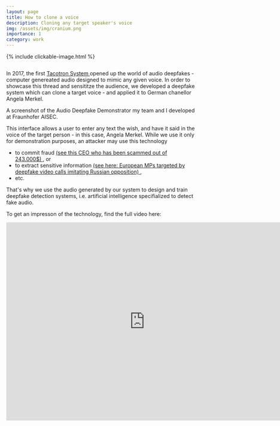 ```yaml
---
layout: page
title: How to clone a voice
description: Cloning any target speaker's voice
img: /assets/img/cranium.png
importance: 1
category: work
---
```


{% include clickable-image.html %}

<div id="image-cover-modal" class="image-cover-modal">
  <img id="image-cover-image" class="image-cover-modal-content">
  <div id="image-cover-caption"></div>
</div>

In 2017, the first <a href="https://arxiv.org/abs/1703.10135"> Tacotron System </a> opened up the world of audio deepfakes - computer genereated audio designed to mimic any given voice.
In order to showcase this thread and sensititze the audience, we developed a deepfake system which can clone a target voice - and applied it to German chanellor Angela Merkel.

<div class="row">
    <div class="col-sm mt-3 mt-md-0">
        <img class="img-fluid rounded z-depth-1" src="{{ '/assets/img/deepfake_merkel.png' | relative_url }}" alt="" title="example image"/>
    </div>
</div>
<div class="caption">
    A screenshot of the Audio Deepfake Demonstrator my team and I developed at Fraunhofer AISEC.
</div>

This interface allows a user to enter any text the wish, and have it said in the voice of the target person - in this case, Angela Merkel.
While we use it only for demonstration purposes, an attacker may use this technology
- to commit fraud <a href="https://www.forbes.com/sites/jessedamiani/2019/09/03/a-voice-deepfake-was-used-to-scam-a-ceo-out-of-243000/?sh=36ca45292241"> (see this CEO who has been scammed out of 243.000$) </a>, or 
- to extract sensitive information <a href="https://www.theguardian.com/world/2021/apr/22/european-mps-targeted-by-deepfake-video-calls-imitating-russian-opposition"> (see here: European MPs targeted by deepfake video calls imitating Russian opposition) </a>,
- etc.

That's why we use the audio generated by our system to design and train deepfake detection systems, i.e. artificial intelligence specifialized to detect fake audio.

To get an impresson of the technology, find the full video here:
<iframe width="740" height="530" src="https://www.youtube.com/embed/MZTF0eAALmE" title="YouTube video player" frameborder="0" allow="accelerometer; autoplay; clipboard-write; encrypted-media; gyroscope; picture-in-picture" allowfullscreen></iframe>
